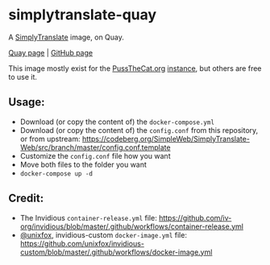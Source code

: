 # simplytranslate-quay

A [SimplyTranslate](https://codeberg.org/SimpleWeb/SimplyTranslate-Web) image, on Quay.

[Quay page](https://quay.io/repository/pussthecatorg/simplytranslate) | [GitHub page](https://github.com/PussTheCat-org/simplytranslate-quay)

This image mostly exist for the [PussTheCat.org](https://pussthecat.org/) [instance](https://simplytranslate.pussthecat.org/), but others are free to use it.

## Usage:

- Download (or copy the content of) the `docker-compose.yml` 
- Download (or copy the content of) the `config.conf` from this repository, or from upstream: https://codeberg.org/SimpleWeb/SimplyTranslate-Web/src/branch/master/config.conf.template
- Customize the `config.conf` file how you want
- Move both files to the folder you want
- `docker-compose up -d`

## Credit:

- The Invidious `container-release.yml` file: https://github.com/iv-org/invidious/blob/master/.github/workflows/container-release.yml
- [@unixfox](https://github.com/unixfox), invidious-custom `docker-image.yml` file: https://github.com/unixfox/invidious-custom/blob/master/.github/workflows/docker-image.yml
